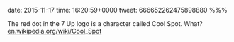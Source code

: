date: 2015-11-17
time: 16:20:59+0000
tweet: 666652262475898880
%%%

The red dot in the 7 Up logo is a character called Cool Spot. What? [en.wikipedia.org/wiki/Cool\_Spot](https://en.wikipedia.org/wiki/Cool_Spot)
